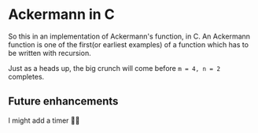 # Ackermann in C

So this in an implementation of Ackermann's function, in C.
An Ackermann function is one of the first(or earliest examples) of a function which has to be written with recursion. 

Just as a heads up, the big crunch will come before `m = 4, n = 2` completes.

## Future enhancements
I might add a timer 🤷‍♂️